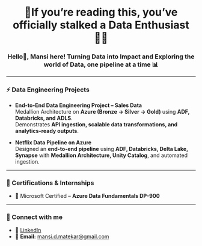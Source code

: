 <h1 align="center"><h1 align="center"> 👀If you’re reading this, you’ve officially stalked a Data Enthusiast🕵️‍♀️ </h1>
<h3 align="center">Hello👋, Mansi here! Turning Data into Impact and Exploring the world of Data, one pipeline at a time 📊 </h3>


<!-- ### 👨‍💻 Data Analytics Projects

- **Data Analysis with Excel**
  - Company Profit Analysis  
  - Bike Sales Dashboard  
  - Store Dashboard  

- **Data Visualizations with Tableau**
  - Netflix Analysis  
  - Data Science Jobs & Salaries Analysis  
  - AirBnB Analysis  

- **Data Analysis with Python**
  - iPhone Sales Analysis  
  - Smart Watch Data Analysis  
  - Ticket Selling Website Analysis *(Capstone Project)*  -->

---

### ⚡ Data Engineering Projects

- **End-to-End Data Engineering Project – Sales Data**  
  Medallion Architecture on **Azure (Bronze → Silver → Gold)** using **ADF, Databricks, and ADLS**.  
  Demonstrates **API ingestion, scalable data transformations, and analytics-ready outputs**.  

- **Netflix Data Pipeline on Azure**  
  Designed an **end-to-end pipeline** using **ADF, Databricks, Delta Lake, Synapse** with **Medallion Architecture, Unity Catalog**, and automated ingestion.  

---

### 📜 Certifications & Internships

- 📌 Microsoft Certified – **Azure Data Fundamentals DP-900**  


---

### 🤝 Connect with me  

- 💼 [LinkedIn](https://www.linkedin.com/in/mansimatekar/)
- 📧 **Email:** mansi.d.matekar@gmail.com  


